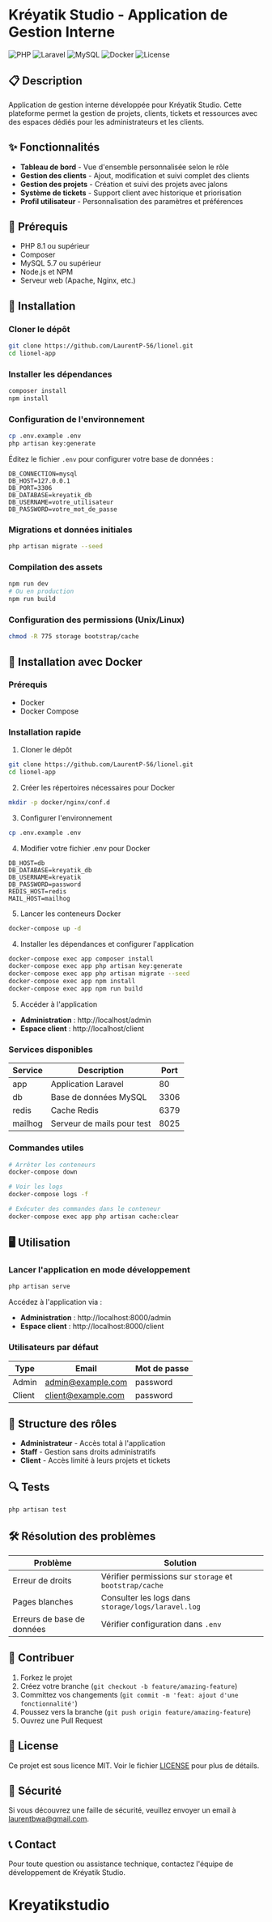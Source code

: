 # Kréyatik Studio - Application de Gestion Interne

![PHP](https://img.shields.io/badge/PHP-8.1+-777BB4?style=for-the-badge&logo=php&logoColor=white)
![Laravel](https://img.shields.io/badge/Laravel-12.x-FF2D20?style=for-the-badge&logo=laravel&logoColor=white)
![MySQL](https://img.shields.io/badge/MySQL-5.7+-4479A1?style=for-the-badge&logo=mysql&logoColor=white)
![Docker](https://img.shields.io/badge/Docker-ready-2496ED?style=for-the-badge&logo=docker&logoColor=white)
![License](https://img.shields.io/badge/License-MIT-green?style=for-the-badge)

## 📋 Description

Application de gestion interne développée pour Kréyatik Studio. Cette plateforme permet la gestion de projets, clients, tickets et ressources avec des espaces dédiés pour les administrateurs et les clients.



## ✨ Fonctionnalités

- **Tableau de bord** - Vue d'ensemble personnalisée selon le rôle
- **Gestion des clients** - Ajout, modification et suivi complet des clients
- **Gestion des projets** - Création et suivi des projets avec jalons
- **Système de tickets** - Support client avec historique et priorisation
- **Profil utilisateur** - Personnalisation des paramètres et préférences

## 🔧 Prérequis

- PHP 8.1 ou supérieur
- Composer
- MySQL 5.7 ou supérieur
- Node.js et NPM
- Serveur web (Apache, Nginx, etc.)

## 🚀 Installation

### Cloner le dépôt

```bash
git clone https://github.com/LaurentP-56/lionel.git
cd lionel-app
```

### Installer les dépendances

```bash
composer install
npm install
```

### Configuration de l'environnement

```bash
cp .env.example .env
php artisan key:generate
```

Éditez le fichier `.env` pour configurer votre base de données :

```
DB_CONNECTION=mysql
DB_HOST=127.0.0.1
DB_PORT=3306
DB_DATABASE=kreyatik_db
DB_USERNAME=votre_utilisateur
DB_PASSWORD=votre_mot_de_passe
```

### Migrations et données initiales

```bash
php artisan migrate --seed
```

### Compilation des assets

```bash
npm run dev
# Ou en production
npm run build
```

### Configuration des permissions (Unix/Linux)

```bash
chmod -R 775 storage bootstrap/cache
```

## 🐳 Installation avec Docker

### Prérequis
- Docker
- Docker Compose

### Installation rapide

1. Cloner le dépôt
```bash
git clone https://github.com/LaurentP-56/lionel.git
cd lionel-app
```

2. Créer les répertoires nécessaires pour Docker
```bash
mkdir -p docker/nginx/conf.d
```

3. Configurer l'environnement
```bash
cp .env.example .env
```

4. Modifier votre fichier .env pour Docker
```
DB_HOST=db
DB_DATABASE=kreyatik_db
DB_USERNAME=kreyatik
DB_PASSWORD=password
REDIS_HOST=redis
MAIL_HOST=mailhog
```

5. Lancer les conteneurs Docker
```bash
docker-compose up -d
```

4. Installer les dépendances et configurer l'application
```bash
docker-compose exec app composer install
docker-compose exec app php artisan key:generate
docker-compose exec app php artisan migrate --seed
docker-compose exec app npm install
docker-compose exec app npm run build
```

5. Accéder à l'application
- **Administration** : http://localhost/admin
- **Espace client** : http://localhost/client

### Services disponibles

| Service | Description | Port |
|---------|-------------|------|
| app | Application Laravel | 80 |
| db | Base de données MySQL | 3306 |
| redis | Cache Redis | 6379 |
| mailhog | Serveur de mails pour test | 8025 |

### Commandes utiles

```bash
# Arrêter les conteneurs
docker-compose down

# Voir les logs
docker-compose logs -f

# Exécuter des commandes dans le conteneur
docker-compose exec app php artisan cache:clear
```

## 🖥️ Utilisation

### Lancer l'application en mode développement

```bash
php artisan serve
```

Accédez à l'application via :
- **Administration** : http://localhost:8000/admin
- **Espace client** : http://localhost:8000/client

### Utilisateurs par défaut

| Type | Email | Mot de passe |
|------|-------|--------------|
| Admin | admin@example.com | password |
| Client | client@example.com | password |

## 👥 Structure des rôles

- **Administrateur** - Accès total à l'application
- **Staff** - Gestion sans droits administratifs
- **Client** - Accès limité à leurs projets et tickets

## 🔍 Tests

```bash
php artisan test
```

## 🛠️ Résolution des problèmes

| Problème | Solution |
|----------|----------|
| Erreur de droits | Vérifier permissions sur `storage` et `bootstrap/cache` |
| Pages blanches | Consulter les logs dans `storage/logs/laravel.log` |
| Erreurs de base de données | Vérifier configuration dans `.env` |

## 📝 Contribuer

1. Forkez le projet
2. Créez votre branche (`git checkout -b feature/amazing-feature`)
3. Committez vos changements (`git commit -m 'feat: ajout d'une fonctionnalité'`)
4. Poussez vers la branche (`git push origin feature/amazing-feature`)
5. Ouvrez une Pull Request

## 📄 License

Ce projet est sous licence MIT. Voir le fichier [LICENSE](LICENSE) pour plus de détails.

## 🔐 Sécurité

Si vous découvrez une faille de sécurité, veuillez envoyer un email à [laurentbwa@gmail.com](mailto:laurentbwa@gmail.com).

## 📞 Contact

Pour toute question ou assistance technique, contactez l'équipe de développement de Kréyatik Studio.
# Kreyatikstudio
